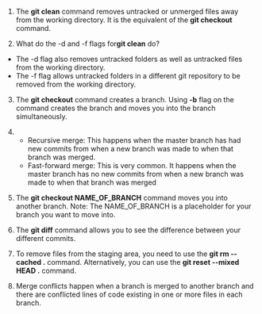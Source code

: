 1. The **git clean** command removes untracked or unmerged files away from the working directory. It is the equivalent of the **git checkout** command.

2. What do the -d and -f flags for**git clean** do?
- The -d flag also removes untracked folders as well as untracked files from the working directory.
- The -f flag allows untracked folders in a different git repository to be removed from the working directory.

3. The **git checkout** command creates a branch. Using **-b** flag on the command creates the branch and moves you into the branch simultaneously.

4. 
    - Recursive merge:
        This happens when the master branch has had new commits from when a new branch was made to when that branch was merged.
    - Fast-forward merge:
        This is very common. It happens when the master branch has no new commits from when a new branch was made to when that branch was merged

5. The **git checkout NAME_OF_BRANCH** command moves you into another branch. Note: The NAME_OF_BRANCH is a placeholder for your branch you want to move into.

6. The **git diff** command allows you to see the difference between your different commits.


7. To remove files from the staging area, you need to use the **git rm --cached .** command. Alternatively, you can use the **git reset --mixed HEAD .** command.

8. Merge conflicts happen when a branch is merged to another branch and there are conflicted lines of code existing in one or more files in each branch.